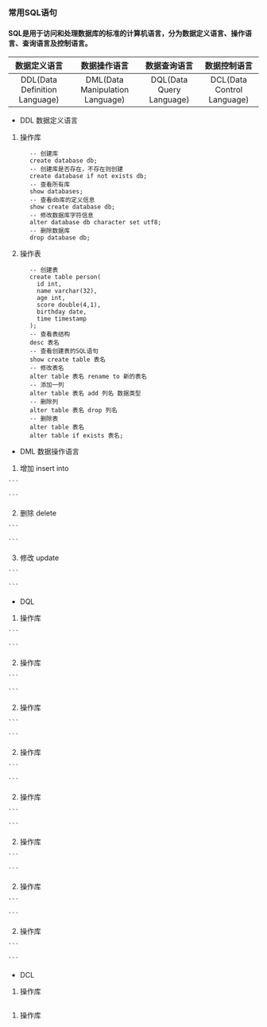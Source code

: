 ### 常用SQL语句 

#### SQL是用于访问和处理数据库的标准的计算机语言，分为数据定义语言、操作语言、查询语言及控制语言。

| 数据定义语言 | 数据操作语言 | 数据查询语言 | 数据控制语言 | 
| :---: | :---: | :---: | :---: | 
| DDL(Data Definition Language) | DML(Data Manipulation Language) | DQL(Data Query Language) |  DCL(Data Control Language) | 

  * DDL 数据定义语言

  1. 操作库 

``` 
      -- 创建库
      create database db;
      -- 创建库是否存在，不存在则创建 
      create database if not exists db;
      -- 查看所有库
      show databases;
      -- 查看db库的定义信息 
      show create database db;
      -- 修改数据库字符信息
      alter database db character set utf8;
      -- 删除数据库
      drop database db;
  ``` 

  2. 操作表 

``` 
      -- 创建表 
      create table person(
        id int,
        name varchar(32),
        age int,
        score double(4,1),
        birthday date,
        time timestamp
      );
      -- 查看表结构
      desc 表名
      -- 查看创建表的SQL语句
      show create table 表名
      -- 修改表名
      alter table 表名 rename to 新的表名
      -- 添加一列
      alter table 表名 add 列名 数据类型
      -- 删除列
      alter table 表名 drop 列名
      -- 删除表
      alter table 表名
      alter table if exists 表名;

``` 

  * DML 数据操作语言 

  1. 增加 insert into

    ``` 

    ``` 

  2. 删除 delete  

    ``` 

    ``` 

  3. 修改 update  

    ``` 

    ``` 

  * DQL 

  1. 操作库 

    ``` 

    ``` 

  2. 操作库 

    ``` 

    ``` 

  2. 操作库 

    ``` 

    ``` 

  2. 操作库 

    ``` 

    ``` 

  2. 操作库 

    ``` 

    ``` 

  2. 操作库 

    ``` 

    ``` 

  2. 操作库 

    ``` 

    ``` 

  2. 操作库 

    ``` 

    ``` 

  * DCL 

1. 操作库 

  ``` 

  ``` 

1. 操作库 

  ``` 

  ``` 

